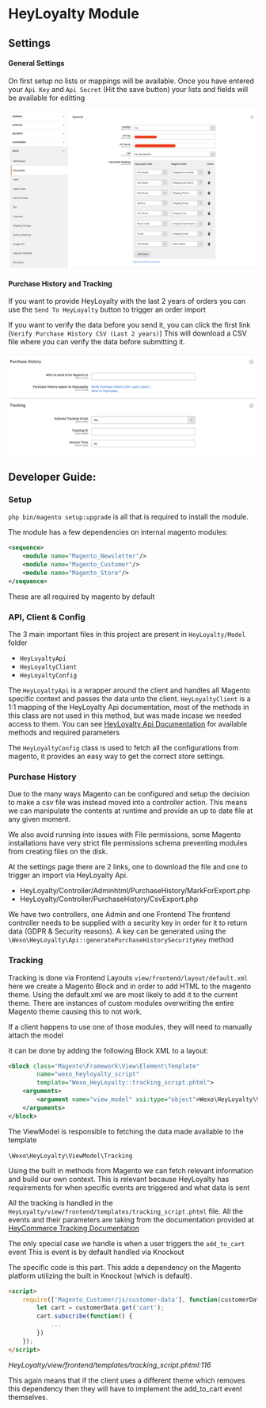 
# HeyLoyalty Module

## Settings

#### General Settings

On first setup no lists or mappings will be available. Once you have entered your `Api Key` and `Api Secret` (Hit the save button) your lists and fields will be available for editting

![HeyLoyalty Configuration](./images/heyloyalty_config_1.png)

#### Purchase History and Tracking

If you want to provide HeyLoyalty with the last 2 years of orders you can use the `Send To HeyLoyalty` button to trigger an order import

If you want to verify the data before you send it, you can click the first link (`Verify Purchase History CSV (Last 2 years)`) This will download a CSV file where you can verify the data before submitting it.

![HeyLoyalty Configuration](./images/heyloyalty_config_2.png)


## Developer Guide:

### Setup

`php bin/magento setup:upgrade` is all that is required to install the module.

The module has a few dependencies on internal magento modules:
```xml
<sequence>
    <module name="Magento_Newsletter"/>
    <module name="Magento_Customer"/>
    <module name="Magento_Store"/>
</sequence>
```
These are all required by magento by default

### API, Client & Config

The 3 main important files in this project are present in `HeyLoyalty/Model` folder

- `HeyLoyaltyApi`
- `HeyLoyaltyClient`
- `HeyLoyaltyConfig`

The `HeyLoyaltyApi` is a wrapper around the client and handles all Magento specific context and passes the data unto the client.
`HeyLoyaltyClient` is a 1:1 mapping of the HeyLoyalty Api documentation, most of the methods in this class are not used in this method, but was made incase we needed access to them. You can see [HeyLoyalty Api Documentation](https://github.com/Heyloyalty/api/wiki) for available methods and required parameters

The `HeyLoyaltyConfig` class is used to fetch all the configurations from magento, it provides an easy way to get the correct store settings.

### Purchase History 

Due to the many ways Magento can be configured and setup the decision to make a csv file was instead moved into a controller action. This means we can manipulate the contents at runtime and provide an up to date file at any given moment. 

We also avoid running into issues with File permissions, some Magento installations have very strict file permissions schema preventing modules from creating files on the disk.

At the settings page there are 2 links, one to download the file and one to trigger an import via HeyLoyalty Api.
- HeyLoyalty/Controller/Adminhtml/PurchaseHistory/MarkForExport.php
- HeyLoyalty/Controller/PurchaseHistory/CsvExport.php

We have two controllers, one Admin and one Frontend
The frontend controller needs to be supplied with a security key in order for it to return data (GDPR & Security reasons). A key can be generated using the `\Wexo\HeyLoyalty\Api::generatePurchaseHistorySecurityKey` method

### Tracking

Tracking is done via Frontend Layouts `view/frontend/layout/default.xml` here we create a Magento Block and in order to add HTML to the magento theme. Using the default.xml we are most likely to add it to the current theme. There are instances of custom modules overwriting the entire Magento theme causing this to not work.

If a client happens to use one of those modules, they will need to manually attach the model

It can be done by adding the following Block XML to a layout:

```xml
<block class="Magento\Framework\View\Element\Template"
        name="wexo_heyloyalty_script"
        template="Wexo_HeyLoyalty::tracking_script.phtml">
    <arguments>
        <argument name="view_model" xsi:type="object">Wexo\HeyLoyalty\ViewModel\Tracking</argument>
    </arguments>
</block>
```

The ViewModel is responsible to fetching the data made available to the template

`\Wexo\HeyLoyalty\ViewModel\Tracking`

Using the built in methods from Magento we can fetch relevant information and build our own context. This is relevant because HeyLoyalty has requirements for when specific events are triggered and what data is sent

All the tracking is handled in the `HeyLoyalty/view/frontend/templates/tracking_script.phtml` file. All the events and their parameters are taking from the documentation provided at [HeyCommerce Tracking Documentation](https://support.heyloyalty.com/hc/en-us/articles/360020072411-9-2-Dokumentation-Heycommerce-produkt-tracking)

The only special case we handle is when a user triggers the `add_to_cart` event
This is event is by default handled via Knockout

The specific code is this part. This adds a dependency on the Magento platform utilizing the built in Knockout (which is default).


```html
<script>
    require(['Magento_Customer/js/customer-data'], function(customerData) {
        let cart = customerData.get('cart');
        cart.subscribe(function() {
            ...
        })
    });
</script>
```
_HeyLoyalty/view/frontend/templates/tracking_script.phtml:116_

This again means that if the client uses a different theme which removes this dependency then they will have to implement the add_to_cart event themselves.
